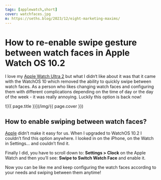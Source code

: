 ```yaml
---
tags: [applewatch,short]
cover: watchfaces.jpg
m: https://seths.blog/2023/12/eight-marketing-maxims/
---
```


# How to re-enable swipe gesture between watch faces in Apple Watch OS 10.2

I love my [Apple Watch Ultra 2](/ultra) but what I didn‘t like about it was that it came with the WatchOS 10 which removed the ability to quickly swipe between watch faces. As a person who likes changing watch faces and configuring them with different complications depending on the time of day or the day of the week - it was really annoying. Luckily this option is back now!

<!--More-->

![{{ page.title }}](/img/{{ page.cover }})

## How to enable swiping between watch faces?

[Apple](/apple) didn’t make it easy for us. When I upgraded to WatchOS 10.2 I couldn’t find this option anywhere. I looked in on the iPhone, on the Watch in Settings… and couldn’t find it.

Finally I did, you have to scroll down to: **Settings > Clock** on the Apple Watch and then you’ll see: **Swipe to Switch Watch Face** and enable it.

Now you can be like me and keep configuring the watch faces according to your needs and swiping between them anytime!

[n]: https://michael.gratis/nozbe